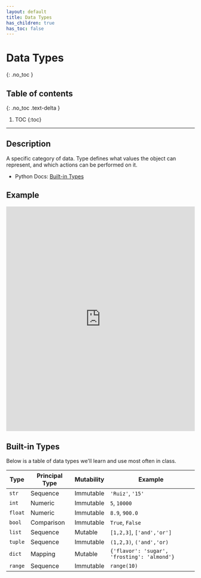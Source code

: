 ```yaml
---
layout: default
title: Data Types
has_children: true
has_toc: false
---
```

# Data Types
{: .no_toc }
## Table of contents
{: .no_toc .text-delta }

1. TOC
{:toc}

---

## Description
A specific category of data. Type defines what values the object can represent, and which actions can be performed on it.
- Python Docs: [Built-in Types](https://docs.python.org/3/library/stdtypes.html)


## Example

<iframe height="600px" width="100%" src="https://repl.it/@bianca_ruiz/data-types?lite=true" scrolling="no" frameborder="no" allowtransparency="true" allowfullscreen="true" sandbox="allow-forms allow-pointer-lock allow-popups allow-same-origin allow-scripts allow-modals"></iframe>

## Built-in Types
Below is a table of data types we'll learn and use most often in class.

| Type 	| Principal Type 	| Mutability 	| Example  |
|-	|-	|-	|- |
| ```str``` 	| Sequence 	| Immutable 	| ```'Ruiz'```, ```'15'``` |
| ```int``` 	| Numeric 	| Immutable	| ```5```, ```10000``` |
| ```float``` 	| Numeric 	| Immutable	| ```8.9```, ```900.0``` |
| ```bool``` 	|  Comparison	| Immutable	| ```True```, ```False``` |
| ```list``` 	|  Sequence	| Mutable	| ```[1,2,3]```, ```['and','or']``` |
| ```tuple``` 	|  Sequence	| Immutable	| ```(1,2,3)```, ```('and','or)``` |
| ```dict``` 	|  Mapping	| Mutable	| ```{'flavor': 'sugar', 'frosting': 'almond'}``` |
| ```range``` 	|  Sequence	| Immutable	| ```range(10)``` |
